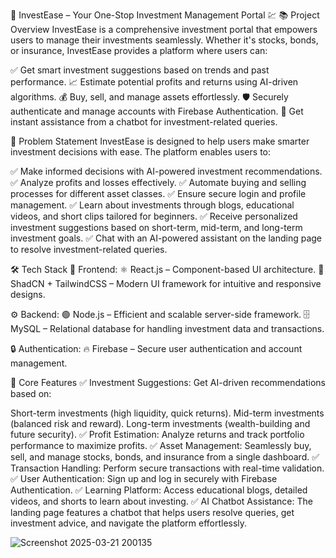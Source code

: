 🚀 InvestEase – Your One-Stop Investment Management Portal 💹
📚 Project Overview
InvestEase is a comprehensive investment portal that empowers users to manage their investments seamlessly. Whether it's stocks, bonds, or insurance, InvestEase provides a platform where users can:

✅ Get smart investment suggestions based on trends and past performance.
📈 Estimate potential profits and returns using AI-driven algorithms.
💰 Buy, sell, and manage assets effortlessly.
🛡️ Securely authenticate and manage accounts with Firebase Authentication.
💬 Get instant assistance from a chatbot for investment-related queries.

🎯 Problem Statement
InvestEase is designed to help users make smarter investment decisions with ease. The platform enables users to:

✅ Make informed decisions with AI-powered investment recommendations.
✅ Analyze profits and losses effectively.
✅ Automate buying and selling processes for different asset classes.
✅ Ensure secure login and profile management.
✅ Learn about investments through blogs, educational videos, and short clips tailored for beginners.
✅ Receive personalized investment suggestions based on short-term, mid-term, and long-term investment goals.
✅ Chat with an AI-powered assistant on the landing page to resolve investment-related queries.

🛠️ Tech Stack
🎨 Frontend:
⚛️ React.js – Component-based UI architecture.
🎨 ShadCN + TailwindCSS – Modern UI framework for intuitive and responsive designs.

⚙️ Backend:
🟢 Node.js – Efficient and scalable server-side framework.
🗄️ MySQL – Relational database for handling investment data and transactions.

🔒 Authentication:
🔥 Firebase – Secure user authentication and account management.

🧠 Core Features
✅ Investment Suggestions: Get AI-driven recommendations based on:

Short-term investments (high liquidity, quick returns).
Mid-term investments (balanced risk and reward).
Long-term investments (wealth-building and future security).
✅ Profit Estimation: Analyze returns and track portfolio performance to maximize profits.
✅ Asset Management: Seamlessly buy, sell, and manage stocks, bonds, and insurance from a single dashboard.
✅ Transaction Handling: Perform secure transactions with real-time validation.
✅ User Authentication: Sign up and log in securely with Firebase Authentication.
✅ Learning Platform: Access educational blogs, detailed videos, and shorts to learn about investing.
✅ AI Chatbot Assistance: The landing page features a chatbot that helps users resolve queries, get investment advice, and navigate the platform effortlessly.

![Screenshot 2025-03-21 200135](https://github.com/user-attachments/assets/0b3d0c9b-4fc8-45de-b01b-de9d6b5f639f)
